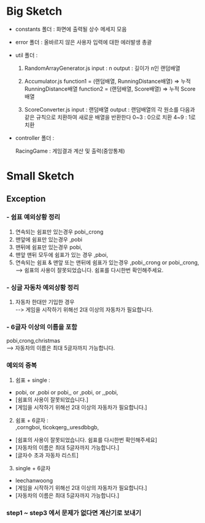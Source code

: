 # Big Sketch

- constants 폴더 : 화면에 출력될 상수 메세지 모음

- error 폴더 : 올바르지 않은 사용자 입력에 대한 에러발생 총괄

- util 폴더 : 

  1. RandomArrayGenerator.js
    input : n
    output : 길이가 n인 랜덤배열

  2. Accumulator.js
    function1 = (랜덤배열, RunningDistance배열) => 누적 RunningDistance배열 
    function2 = (랜덤배열, Score배열) => 누적 Score배열

  3. ScoreConverter.js
    input : 랜덤배열
    output : 랜덤배열의 각 원소를 다음과 같은 규칙으로 치환하여 새로운 배열을 반환한다
    0~3 : 0으로 치환
    4~9 : 1로 치환
      

- controller 폴더 :
  
  RacingGame : 게임결과 계산 및 출력(중앙통제)

# Small Sketch

## Exception 


### - 쉼표 예외상황 정리
  1. 연속되는 쉼표만 있는경우 pobi,,crong   
  2. 맨앞에 쉼표만 있는경우 ,pobi
  3. 맨뒤에 쉼표만 있는경우 pobi,
  4. 맨앞 맨뒤 모두에 쉼표가 있는 경우 ,pboi,
  5. 연속되는 쉼표 & 맨앞 또는 맨뒤에 쉼표가 있는경우 ,pobi,,crong or pobi,,crong,
--> 쉼표의 사용이 잘못되었습니다. 쉼표를 다시한번 확인해주세요.


### - 싱글 자동차 예외상황 정리
  1. 자동차 한대만 기입한 경우        
--> 게임을 시작하기 위해선 2대 이상의 자동차가 필요합니다.

      
### - 6글자 이상의 이름을 포함 
  pobi,crong,christmas       
--> 자동차의 이름은 최대 5글자까지 가능합니다.

### 예외의 중복
  1. 쉼표 + single :           
  - pobi, or ,pobi or pobi,, or ,pobi, or ,,pobi,       
  - [쉼표의 사용이 잘못되었습니다.]   
  - [게임을 시작하기 위해선 2대 이상의 자동차가 필요합니다.]

  2. 쉼표 + 6글자 :       
  ,corngboi, ticokqerg,,uresdbbgb,        
  - [쉼표의 사용이 잘못되었습니다. 쉼표를 다시한번 확인해주세요]    
  - [자동차의 이름은 최대 5글자까지 가능합니다.]     
  - [글자수 초과 자동차 리스트]       

  3. single + 6글자    
  - leechanwoong          
  - [게임을 시작하기 위해선 2대 이상의 자동차가 필요합니다.]    
  - [자동차의 이름은 최대 5글자까지 가능합니다.]  


### step1 ~ step3 에서 문제가 없다면 계산기로 보내기
